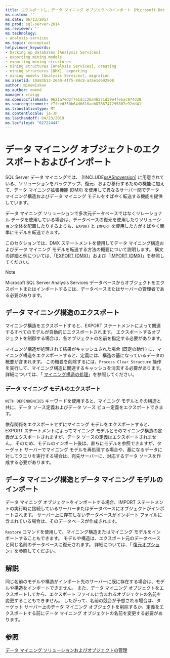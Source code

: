 ```yaml
---
title: エクスポートし、データ マイニング オブジェクトのインポート |Microsoft Docs
ms.custom: ''
ms.date: 06/13/2017
ms.prod: sql-server-2014
ms.reviewer: ''
ms.technology:
- analysis-services
ms.topic: conceptual
helpviewer_keywords:
- backing up databases [Analysis Services]
- exporting mining models
- exporting mining structures
- mining structures [Analysis Services], creating
- mining structures [DMX], exporting
- mining models [Analysis Services], migration
ms.assetid: 10a83b13-2640-4ff5-80c8-a35e1d692908
author: minewiskan
ms.author: owend
manager: craigg
ms.openlocfilehash: 9621a7ed2f7e1dcc26a46a71d59e4febac974d38
ms.sourcegitcommit: f7fced330b64d6616aeb8766747295807c92dd41
ms.translationtype: MT
ms.contentlocale: ja-JP
ms.lasthandoff: 04/23/2019
ms.locfileid: "62722444"
---
```

# <a name="export-and-import-data-mining-objects"></a>データ マイニング オブジェクトのエクスポートおよびインポート
  SQL Server データ マイニングでは、 [!INCLUDE[ssASnoversion](../../includes/ssasnoversion-md.md)] に用意されている、ソリューションをバックアップ、復元、および移行するための機能に加えて、データ マイニング拡張機能 (DMX) を使用して異なるサーバー間でデータ マイニング構造およびデータ マイニング モデルをすばやく転送する機能を提供しています。  
  
 データ マイニング ソリューションで多次元データベースではなくリレーショナル データを使用している場合は、データベースの復元を使用したりソリューション全体を配置したりするよりも、`EXPORT` と `IMPORT` を使用した方がすばやく簡単にモデルを転送できます。  
  
 このセクションでは、DMX ステートメントを使用してデータ マイニング構造およびデータ マイニング モデルを転送する方法の概要について説明します。 構文の詳細と例については、「[EXPORT (DMX)](/sql/dmx/export-dmx)」および「[IMPORT (DMX)](/sql/dmx/import-dmx)」を参照してください。  
  
> [!NOTE]  
>  Microsoft SQL Server Analysis Services データベースからオブジェクトをエクスポートまたはインポートするには、データベースまたはサーバーの管理者である必要があります。  
  
## <a name="exporting-data-mining-structures"></a>データ マイニング構造のエクスポート  
 マイニング構造をエクスポートすると、EXPORT ステートメントによって関連するすべてのモデルが自動的にエクスポートされます。 エクスポートするオブジェクトを制御する場合は、各オブジェクトの名前を指定する必要があります。  
  
 マイニング構造が処理されて結果がキャッシュされた場合 (既定の動作) に、マイニング構造をエクスポートすると、定義には、構造の基になっているデータの概要が含まれます。 この概要を削除するには、`Process Clear Structure` 操作を実行して、マイニング構造に関連するキャッシュを消去する必要があります。 詳細については、「 [マイニング構造の処理](process-a-mining-structure.md)」を参照してください。  
  
### <a name="exporting-data-mining-models"></a>データ マイニング モデルのエクスポート  
 `WITH DEPENDENCIES` キーワードを使用すると、マイニング モデルとその構造と共に、データ ソース定義およびデータ ソース ビュー定義をエクスポートできます。  
  
 依存関係をエクスポートせずにマイニング モデルをエクスポートすると、EXPORT ステートメントによってマイニング モデルとそのマイニング構造の定義がエクスポートされますが、データ ソースの定義はエクスポートされません。 そのため、モデルのインポート後は、直ちにモデルを参照できますが、ターゲット サーバーでマイニング モデルを再処理する場合や、基になるデータに対してクエリを実行する場合は、宛先サーバーに、対応するデータ ソースを作成する必要があります。  
  
## <a name="importing-data-mining-structures-and-models"></a>データ マイニング構造とデータ マイニング モデルのインポート  
 データ マイニング オブジェクトをインポートする場合、IMPORT ステートメントの実行時に接続しているサーバーまたはデータベースにオブジェクトがインポートされます。 サーバー上に存在しないデータベースがインポート ファイルに含まれている場合は、そのデータベースが作成されます。  
  
 `Restore` コマンドを使用して、マイニング構造またはマイニング モデルをインポートすることもできます。 モデルや構造は、エクスポート元のデータベースと同じ名前のデータベースに復元されます。 詳細については、「 [復元オプション](../multidimensional-models/restore-options.md)」を参照してください。  
  
## <a name="remarks"></a>解説  
 同じ名前のモデルや構造がインポート先のサーバーに既に存在する場合は、モデルや構造をインポートできません。 また、データ マイニング オブジェクトをエクスポートしてから、エクスポート ファイルに含まれるオブジェクトの名前を変更することもできません。 したがって、名前の競合が予想される場合は、ターゲット サーバー上のデータ マイニング オブジェクトを削除するか、定義をエクスポートする前にデータ マイニング オブジェクトの名前を変更する必要があります。  
  
## <a name="see-also"></a>参照  
 [データ マイニング ソリューションおよびオブジェクトの管理](management-of-data-mining-solutions-and-objects.md)  
  
  
